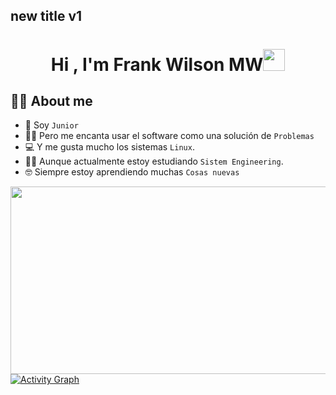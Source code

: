 ## new title v1

<h1 align="center">  Hi , I'm Frank Wilson MW<img src="https://media.giphy.com/media/hvRJCLFzcasrR4ia7z/giphy.gif" width="35"> </h1>
<p align="center">

   ## :sassy_man:  About me
- :school: Soy `Junior` 
- :technologist: Pero me encanta usar el software como una solución de  `Problemas`
- :computer: Y me gusta mucho los sistemas `Linux`.
- :student: Aunque actualmente estoy estudiando `Sistem Engineering`.
- :nerd_face: Siempre estoy aprendiendo muchas `Cosas nuevas`
   
<!-- - :trophy: `ACPC` Finalist 2021 -->
<!-- - :thinking: I’m currently open for: `An Intern` or a new `job opportunity`, this is [MY RESUME](https://drive.google.com/file/d/1gdiny_4f5TVbSdfyAQxokLMMrBTi054P/view?usp=sharing).-->
 <a href="https://github.com/frankmwilsonm?tab=repositories">
<img src="https://support.discord.com/hc/en-us/article_attachments/206303208/eJwVyksOwiAQANC7sJfp8Ke7Lt15A0MoUpJWGmZcGe-ubl_eW7zGLmaxMZ80A6yNch-rJO4j1SJr73Uv6Wwkcz8gMae8HeXJBOjC5NEap42dokUX_4SotI8GVfBaYYDldr3n3y_jomRtD_H5ArCeI9g.zGz1JSL-9DXgpkX_SkmMDM8NWGg.gif" height="300px" width="900px" />
 </a>

 
  <!--
  <a href="https://github.com/DenverCoder1/readme-typing-svg"><img src="https://readme-typing-svg.herokuapp.com?lines=Computer+Science+Student;Competitive+Programmer;ACPC+2021+Finalist;DS%20|%20Algorithms%20|%20OOP%20;Specialist%20on%20Codeforces;Division%202%20on%20Codechef%20(3%20Stars);6%20Kyu%20on%20Atcoder;Always%20learning%20new%20things&center=true&width=500&height=50"></a>
</p> 


<a href="https://www.linkedin.com/in/jadhavvicky/"><img src="https://github.com/trickyj/trickyj/blob/master/logos/linkedin.png" width="40" /></a>
<a href="https://github.com/trickyj"><img src="https://github.com/trickyj/trickyj/blob/master/logos/github-logo.png" width="40" /></a>
<a href="https://www.facebook.com/profile.php?id=100041464388622"><img src="https://github.com/trickyj/trickyj/blob/master/logos/facebook.png" width="40" /></a>
<a href="mailto:tricky.j@yahoo.com"><img src="https://github.com/trickyj/trickyj/blob/master/logos/email.gif" width="40" /></a>
<a href="https://twitter.com/vickydtricky"><img src="https://github.com/trickyj/trickyj/blob/master/logos/twitter.png" width="40" /></a>
<a href="#"><img src="https://github.com/trickyj/trickyj/blob/master/logos/instagram.png" width="40" /></a>

-->

  <!-- <summary><b>⚡ Activity</b></summary> -->
 
  <br/>
   <a href="https://github.com/frankmwilsonm"><img alt="Activity Graph" src="https://activity-graph.herokuapp.com/graph?username=7oSkaaa&custom_title=7oSkaaa's%20Contribution%20Graph&theme=react-dark" /></a>
  <br/>
  

  

  

<!--
**frankmwilsonm/frankmwilsonm** is a ✨ _special_ ✨ repository because its `README.md` (this file) appears on your GitHub profile.

Here are some ideas to get you started: 

- 🔭 I’m currently working on ...
- 🌱 I’m currently learning ...
- 👯 I’m looking to collaborate on ...
- 🤔 I’m looking for help with ...
- 💬 Ask me about ...
- 📫 How to reach me: ...
- 😄 Pronouns: ...
- ⚡ Fun fact: ...
-->
